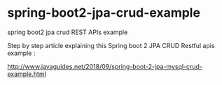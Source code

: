# spring-boot2-jpa-crud-example
spring boot2 jpa crud REST APIs example


Step by step article explaining this Spring boot 2 JPA CRUD Restful apis example :


http://www.javaguides.net/2018/09/spring-boot-2-jpa-mysql-crud-example.html
